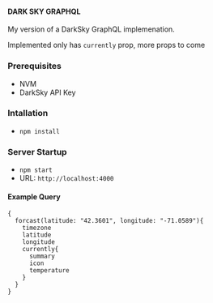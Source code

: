 #### DARK SKY GRAPHQL
My version of a DarkSky GraphQL implemenation.

Implemented only has `currently` prop, more props to come

### Prerequisites
* NVM
* DarkSky API Key

### Intallation
* `npm install`

### Server Startup
* `npm start`
* URL: `http://localhost:4000`

#### Example Query
```
{
  forcast(latitude: "42.3601", longitude: "-71.0589"){
    timezone
    latitude
    longitude
    currently{
      summary
      icon
      temperature
    }
  }
}
```